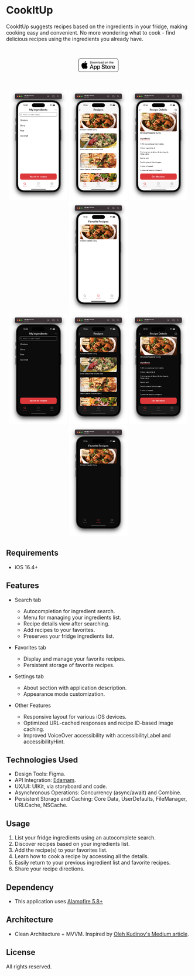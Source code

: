 # CookItUp

CookItUp suggests recipes based on the ingredients in your fridge, making cooking easy and convenient. 
No more wondering what to cook - find delicious recipes using the ingredients you already have.

</br>
<p align="center">
<a href="https://apps.apple.com/app/cookitup-recipe-finder/id6466983838" target="_blank">
<img src="Resources/Download_on_the_App_Store_Badge_US.svg" alt="App Store" width="110" />
</a>
</p>
</br>

<p align="center">
<img src="Resources/Screenshot-001-light.png" width="160px">
<img src="Resources/Screenshot-002-light.png" width="160px">
<img src="Resources/Screenshot-003-light.png" width="160px">
<img src="Resources/Screenshot-005-light.png" width="160px">
<br />
<img src="Resources/Screenshot-001-dark.png" width="160px">
<img src="Resources/Screenshot-002-dark.png" width="160px">
<img src="Resources/Screenshot-003-dark.png" width="160px">
<img src="Resources/Screenshot-005-dark.png" width="160px">
</p>

## Requirements

* iOS 16.4+

## Features

* Search tab
    * Autocompletion for ingredient search.
    * Menu for managing your ingredients list.
    * Recipe details view after searching.
    * Add recipes to your favorites.
    * Preserves your fridge ingredients list.

* Favorites tab
    * Display and manage your favorite recipes.
    * Persistent storage of favorite recipes.

* Settings tab
    * About section with application description.
    * Appearance mode customization.

* Other Features
    * Responsive layout for various iOS devices.
    * Optimized URL-cached responses and recipe ID-based image caching.
    * Improved VoiceOver accessibility with accessibilityLabel and accessibilityHint.

## Technologies Used

* Design Tools: Figma.
* API Integration: [Edamam](https://www.edamam.com/).
* UX/UI: UIKit, via storyboard and code.
* Asynchronous Operations: Concurrency (async/await) and Combine.
* Persistent Storage and Caching: Core Data, UserDefaults, FileManager, URLCache, NSCache.

## Usage

1. List your fridge ingredients using an autocomplete search.
2. Discover recipes based on your ingredients list.
3. Add the recipe(s) to your favorites list.
4. Learn how to cook a recipe by accessing all the details.
5. Easily return to your previous ingredient list and favorite recipes.
6. Share your recipe directions.

## Dependency

* This application uses [Alamofire 5.8+](https://cocoapods.org/pods/Alamofire)

## Architecture

* Clean Architecture + MVVM.
Inspired by [Oleh Kudinov's Medium article](https://tech.olx.com/clean-architecture-and-mvvm-on-ios-c9d167d9f5b3).

## License

All rights reserved.